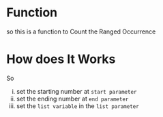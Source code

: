 # Function

so this is a function to Count the
Ranged Occurrence

# How does It Works

So
<ol type="i">
  <li>
    set the starting number at
    <code>start parameter</code>
  </li>
  <li>
    set the ending number at 
   <code>end parameter</code> 
  
  </li>
  <li>
    set the <code>list variable</code>
    in the <code>list parameter</code> 
  </li>

</ol>
